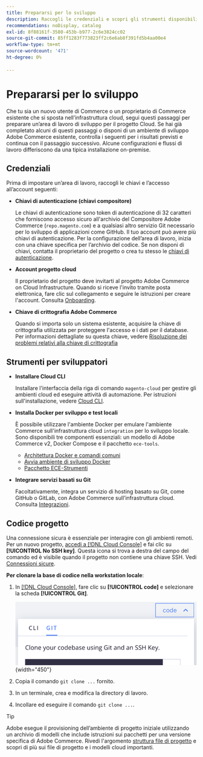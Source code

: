 ```yaml
---
title: Prepararsi per lo sviluppo
description: Raccogli le credenziali e scopri gli strumenti disponibili per impostare un’area di lavoro di sviluppo da utilizzare con il progetto di infrastruttura cloud Commerce on.
recommendations: noDisplay, catalog
exl-id: 8f88161f-3580-453b-b977-2c6e3824cc02
source-git-commit: 85ff1283f773823ff2c6e6ab8f391fd5b4aa00e4
workflow-type: tm+mt
source-wordcount: '471'
ht-degree: 0%

---
```


# Prepararsi per lo sviluppo

Che tu sia un nuovo utente di Commerce o un proprietario di Commerce esistente che si sposta nell’infrastruttura cloud, segui questi passaggi per preparare un’area di lavoro di sviluppo per il progetto Cloud. Se hai già completato alcuni di questi passaggi o disponi di un ambiente di sviluppo Adobe Commerce esistente, controlla i seguenti per i risultati previsti e continua con il passaggio successivo. Alcune configurazioni e flussi di lavoro differiscono da una tipica installazione on-premise.

## Credenziali

Prima di impostare un’area di lavoro, raccogli le chiavi e l’accesso all’account seguenti:

- **Chiavi di autenticazione (chiavi compositore)**

  Le chiavi di autenticazione sono token di autenticazione di 32 caratteri che forniscono accesso sicuro all&#39;archivio del Compositore Adobe Commerce (`repo.magento.com`) e a qualsiasi altro servizio Git necessario per lo sviluppo di applicazioni come GitHub. Il tuo account può avere più chiavi di autenticazione. Per la configurazione dell’area di lavoro, inizia con una chiave specifica per l’archivio del codice. Se non disponi di chiavi, contatta il proprietario del progetto o crea tu stesso le [chiavi di autenticazione](../cloud-guide/development/authentication-keys.md).

- **Account progetto cloud**

  Il proprietario del progetto deve invitarti al progetto Adobe Commerce on Cloud Infrastructure. Quando si riceve l&#39;invito tramite posta elettronica, fare clic sul collegamento e seguire le istruzioni per creare l&#39;account. Consulta [Onboarding](onboarding.md).

- **Chiave di crittografia Adobe Commerce**

  Quando si importa solo un sistema esistente, acquisire la chiave di crittografia utilizzata per proteggere l&#39;accesso e i dati per il database. Per informazioni dettagliate su questa chiave, vedere [Risoluzione dei problemi relativi alla chiave di crittografia](https://experienceleague.adobe.com/docs/commerce-knowledge-base/kb/troubleshooting/miscellaneous/resolve-issues-with-encryption-key.html)

## Strumenti per sviluppatori

- **Installare Cloud CLI**

  Installare l&#39;interfaccia della riga di comando `magento-cloud` per gestire gli ambienti cloud ed eseguire attività di automazione. Per istruzioni sull&#39;installazione, vedere [Cloud CLI](../cloud-guide/dev-tools/cloud-cli-overview.md).

- **Installa Docker per sviluppo e test locali**

  È possibile utilizzare l&#39;ambiente Docker per emulare l&#39;ambiente Commerce sull&#39;infrastruttura cloud `integration` per lo sviluppo locale. Sono disponibili tre componenti essenziali: un modello di Adobe Commerce v2, Docker Compose e il pacchetto `ece-tools`.

   - [Architettura Docker e comandi comuni](../cloud-guide/dev-tools/cloud-docker.md)
   - [Avvia ambiente di sviluppo Docker](https://developer.adobe.com/commerce/cloud-tools/docker/setup/)
   - [Pacchetto ECE-Strumenti](../cloud-guide/dev-tools/package-overview.md)

- **Integrare servizi basati su Git**

  Facoltativamente, integra un servizio di hosting basato su Git, come GitHub o GitLab, con Adobe Commerce sull’infrastruttura cloud. Consulta [Integrazioni](../cloud-guide/integrations/overview.md).

## Codice progetto

Una connessione sicura è essenziale per interagire con gli ambienti remoti. Per un nuovo progetto, [accedi a  [!DNL Cloud Console]](https://console.adobecommerce.com) e fai clic su **[!UICONTROL No SSH key]**. Questa icona si trova a destra del campo del comando ed è visibile quando il progetto non contiene una chiave SSH. Vedi [Connessioni sicure](../cloud-guide/development/secure-connections.md#add-an-ssh-public-key-to-your-account).

**Per clonare la base di codice nella workstation locale**:

1. In [[!DNL Cloud Console]](https://console.adobecommerce.com), fare clic su **[!UICONTROL code]** e selezionare la scheda **[!UICONTROL Git]**.

   ![Clona il codice](../assets/ui-git-code.png){width="450"}

1. Copia il comando `git clone ...` fornito.

1. In un terminale, crea e modifica la directory di lavoro.

1. Incollare ed eseguire il comando `git clone ...`.

>[!TIP]
>
>Adobe esegue il provisioning dell’ambiente di progetto iniziale utilizzando un archivio di modelli che include istruzioni sui pacchetti per una versione specifica di Adobe Commerce. Rivedi l&#39;argomento [struttura file di progetto](../cloud-guide/project/file-structure.md) e scopri di più sui file di progetto e i modelli cloud importanti.

